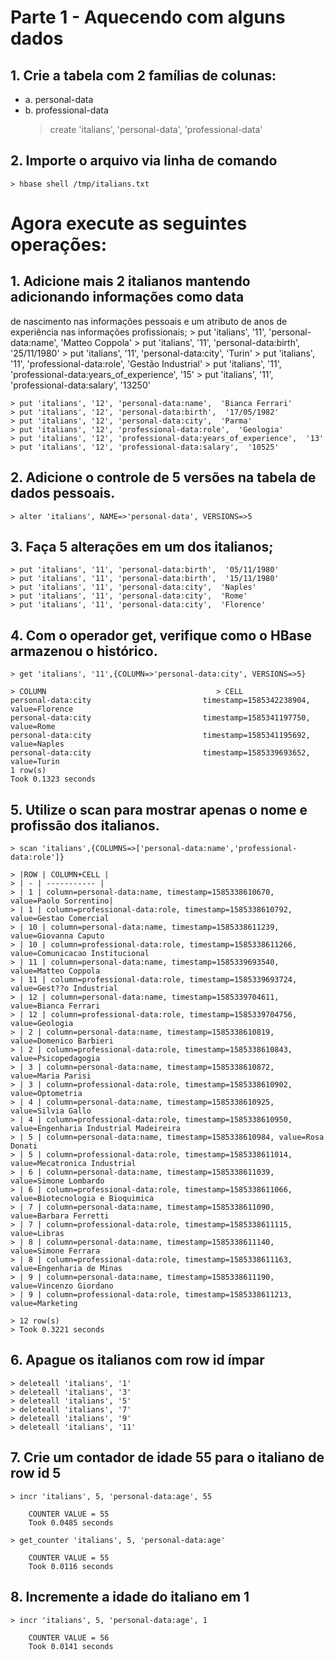 # Parte 1 - Aquecendo com alguns dados

## 1. Crie a tabela com 2 famílias de colunas:
* a. personal-data
* b. professional-data
    > create 'italians', 'personal-data', 'professional-data'
	
## 2. Importe o arquivo via linha de comando
	> hbase shell /tmp/italians.txt

# Agora execute as seguintes operações:

## 1. Adicione mais 2 italianos mantendo adicionando informações como data
de nascimento nas informações pessoais e um atributo de anos de
experiência nas informações profissionais;
	> put 'italians', '11', 'personal-data:name',  'Matteo Coppola'
	> put 'italians', '11', 'personal-data:birth',  '25/11/1980'
	> put 'italians', '11', 'personal-data:city',  'Turin'
	> put 'italians', '11', 'professional-data:role',  'Gestão Industrial'
	> put 'italians', '11', 'professional-data:years_of_experience',  '15'
	> put 'italians', '11', 'professional-data:salary',  '13250'

	> put 'italians', '12', 'personal-data:name',  'Bianca Ferrari'
	> put 'italians', '12', 'personal-data:birth',  '17/05/1982'
	> put 'italians', '12', 'personal-data:city',  'Parma'
	> put 'italians', '12', 'professional-data:role',  'Geologia'
	> put 'italians', '12', 'professional-data:years_of_experience',  '13'
	> put 'italians', '12', 'professional-data:salary',  '10525'
	
## 2. Adicione o controle de 5 versões na tabela de dados pessoais.
	> alter 'italians', NAME=>'personal-data', VERSIONS=>5
	
## 3. Faça 5 alterações em um dos italianos;
	> put 'italians', '11', 'personal-data:birth',  '05/11/1980'
	> put 'italians', '11', 'personal-data:birth',  '15/11/1980'
	> put 'italians', '11', 'personal-data:city',  'Naples'
	> put 'italians', '11', 'personal-data:city',  'Rome'
	> put 'italians', '11', 'personal-data:city',  'Florence'
	
## 4. Com o operador get, verifique como o HBase armazenou o histórico.
	> get 'italians', '11',{COLUMN=>'personal-data:city', VERSIONS=>5}
	
    > COLUMN                                      > CELL
	personal-data:city                         timestamp=1585342238904, value=Florence
	personal-data:city                         timestamp=1585341197750, value=Rome
	personal-data:city                         timestamp=1585341195692, value=Naples
	personal-data:city                         timestamp=1585339693652, value=Turin
	1 row(s)
	Took 0.1323 seconds
	
## 5. Utilize o scan para mostrar apenas o nome e profissão dos italianos.
	> scan 'italians',{COLUMNS=>['personal-data:name','professional-data:role']}
	
    > |ROW | COLUMN+CELL |
    > | - | ----------- |
    > | 1 | column=personal-data:name, timestamp=1585338610670, value=Paolo Sorrentino|
    > | 1 | column=professional-data:role, timestamp=1585338610792, value=Gestao Comercial
    > | 10 | column=personal-data:name, timestamp=1585338611239, value=Giovanna Caputo
    > | 10 | column=professional-data:role, timestamp=1585338611266, value=Comunicacao Institucional
    > | 11 | column=personal-data:name, timestamp=1585339693540, value=Matteo Coppola
    > | 11 | column=professional-data:role, timestamp=1585339693724, value=Gest??o Industrial
    > | 12 | column=personal-data:name, timestamp=1585339704611, value=Bianca Ferrari
    > | 12 | column=professional-data:role, timestamp=1585339704756, value=Geologia
    > | 2 | column=personal-data:name, timestamp=1585338610819, value=Domenico Barbieri
    > | 2 | column=professional-data:role, timestamp=1585338610843, value=Psicopedagogia
    > | 3 | column=personal-data:name, timestamp=1585338610872, value=Maria Parisi
    > | 3 | column=professional-data:role, timestamp=1585338610902, value=Optometria
    > | 4 | column=personal-data:name, timestamp=1585338610925, value=Silvia Gallo
    > | 4 | column=professional-data:role, timestamp=1585338610950, value=Engenharia Industrial Madeireira
    > | 5 | column=personal-data:name, timestamp=1585338610984, value=Rosa Donati
    > | 5 | column=professional-data:role, timestamp=1585338611014, value=Mecatronica Industrial
    > | 6 | column=personal-data:name, timestamp=1585338611039, value=Simone Lombardo
    > | 6 | column=professional-data:role, timestamp=1585338611066, value=Biotecnologia e Bioquimica
    > | 7 | column=personal-data:name, timestamp=1585338611090, value=Barbara Ferretti
    > | 7 | column=professional-data:role, timestamp=1585338611115, value=Libras
    > | 8 | column=personal-data:name, timestamp=1585338611140, value=Simone Ferrara
    > | 8 | column=professional-data:role, timestamp=1585338611163, value=Engenharia de Minas
    > | 9 | column=personal-data:name, timestamp=1585338611190, value=Vincenzo Giordano
    > | 9 | column=professional-data:role, timestamp=1585338611213, value=Marketing

    > 12 row(s)
    > Took 0.3221 seconds



## 6. Apague os italianos com row id ímpar
	> deleteall 'italians', '1'
	> deleteall 'italians', '3'
	> deleteall 'italians', '5'
	> deleteall 'italians', '7'
	> deleteall 'italians', '9'
	> deleteall 'italians', '11'
	
## 7. Crie um contador de idade 55 para o italiano de row id 5
	> incr 'italians', 5, 'personal-data:age', 55 
	
        COUNTER VALUE = 55
	    Took 0.0485 seconds

	> get_counter 'italians', 5, 'personal-data:age'
	    
        COUNTER VALUE = 55
	    Took 0.0116 seconds
	
## 8. Incremente a idade do italiano em 1
	> incr 'italians', 5, 'personal-data:age', 1
	
        COUNTER VALUE = 56
	    Took 0.0141 seconds
